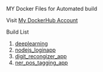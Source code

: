 MY Docker Files for Automated build

Visit [My DockerHub Account](https://hub.docker.com/u/adityajn105)

Build List
1. [deeplearning](https://hub.docker.com/r/adityajn105/deeplearning)
2. [nodejs_loginapp](https://hub.docker.com/r/adityajn105/node_loginapp)
3. [digit_recongizer_app](https://hub.docker.com/r/adityajn105/digit_recognizer_app)
4. [ner_pos_tagging_app](https://hub.docker.com/r/adityajn105/ner_pos_tagging_app)